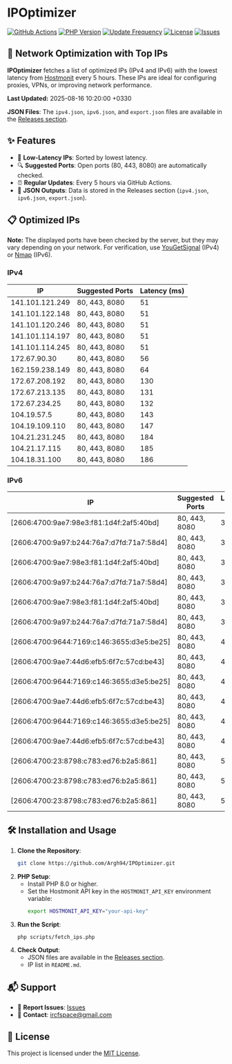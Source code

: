 # IPOptimizer

[![GitHub Actions](https://github.com/Argh94/IPOptimizer/workflows/IPOptimizer/badge.svg)](https://github.com/Argh94/IPOptimizer/actions)
[![PHP Version](https://img.shields.io/badge/PHP-8.0-blue)](https://www.php.net)
[![Update Frequency](https://img.shields.io/badge/Updates-Every%205%20Hours-green)](https://github.com/Argh94/IPOptimizer)
[![License](https://img.shields.io/badge/License-MIT-yellow)](https://opensource.org/licenses/MIT)
[![Issues](https://img.shields.io/github/issues/Argh94/IPOptimizer)](https://github.com/Argh94/IPOptimizer/issues)

## 🚀 Network Optimization with Top IPs

**IPOptimizer** fetches a list of optimized IPs (IPv4 and IPv6) with the lowest latency from [Hostmonit](https://hostmonit.com/) every 5 hours. These IPs are ideal for configuring proxies, VPNs, or improving network performance.

**Last Updated:** 2025-08-16 10:20:00 +0330

**JSON Files**: The `ipv4.json`, `ipv6.json`, and `export.json` files are available in the [Releases section](https://github.com/Argh94/IPOptimizer/releases).

## ✨ Features
- 📡 **Low-Latency IPs**: Sorted by lowest latency.
- 🔍 **Suggested Ports**: Open ports (80, 443, 8080) are automatically checked.
- ⏰ **Regular Updates**: Every 5 hours via GitHub Actions.
- 📄 **JSON Outputs**: Data is stored in the Releases section (`ipv4.json`, `ipv6.json`, `export.json`).

## 📋 Optimized IPs

**Note:** The displayed ports have been checked by the server, but they may vary depending on your network. For verification, use [YouGetSignal](https://www.yougetsignal.com/tools/open-ports/) (IPv4) or [Nmap](https://nmap.org/) (IPv6).

### IPv4
| IP | Suggested Ports | Latency (ms) |
|----|------------------|--------------|
| 141.101.121.249 | 80, 443, 8080 | 51 |
| 141.101.122.148 | 80, 443, 8080 | 51 |
| 141.101.120.246 | 80, 443, 8080 | 51 |
| 141.101.114.197 | 80, 443, 8080 | 51 |
| 141.101.114.245 | 80, 443, 8080 | 51 |
| 172.67.90.30 | 80, 443, 8080 | 56 |
| 162.159.238.149 | 80, 443, 8080 | 64 |
| 172.67.208.192 | 80, 443, 8080 | 130 |
| 172.67.213.135 | 80, 443, 8080 | 131 |
| 172.67.234.25 | 80, 443, 8080 | 132 |
| 104.19.57.5 | 80, 443, 8080 | 143 |
| 104.19.109.110 | 80, 443, 8080 | 147 |
| 104.21.231.245 | 80, 443, 8080 | 184 |
| 104.21.17.115 | 80, 443, 8080 | 185 |
| 104.18.31.100 | 80, 443, 8080 | 186 |

### IPv6
| IP | Suggested Ports | Latency (ms) |
|----|------------------|--------------|
| [2606:4700:9ae7:98e3:f81:1d4f:2af5:40bd] | 80, 443, 8080 | 3 |
| [2606:4700:9a97:b244:76a7:d7fd:71a7:58d4] | 80, 443, 8080 | 3 |
| [2606:4700:9ae7:98e3:f81:1d4f:2af5:40bd] | 80, 443, 8080 | 3 |
| [2606:4700:9a97:b244:76a7:d7fd:71a7:58d4] | 80, 443, 8080 | 3 |
| [2606:4700:9ae7:98e3:f81:1d4f:2af5:40bd] | 80, 443, 8080 | 3 |
| [2606:4700:9a97:b244:76a7:d7fd:71a7:58d4] | 80, 443, 8080 | 3 |
| [2606:4700:9644:7169:c146:3655:d3e5:be25] | 80, 443, 8080 | 4 |
| [2606:4700:9ae7:44d6:efb5:6f7c:57cd:be43] | 80, 443, 8080 | 4 |
| [2606:4700:9644:7169:c146:3655:d3e5:be25] | 80, 443, 8080 | 4 |
| [2606:4700:9ae7:44d6:efb5:6f7c:57cd:be43] | 80, 443, 8080 | 4 |
| [2606:4700:9644:7169:c146:3655:d3e5:be25] | 80, 443, 8080 | 4 |
| [2606:4700:9ae7:44d6:efb5:6f7c:57cd:be43] | 80, 443, 8080 | 4 |
| [2606:4700:23:8798:c783:ed76:b2a5:861] | 80, 443, 8080 | 5 |
| [2606:4700:23:8798:c783:ed76:b2a5:861] | 80, 443, 8080 | 5 |
| [2606:4700:23:8798:c783:ed76:b2a5:861] | 80, 443, 8080 | 5 |

## 🛠️ Installation and Usage
1. **Clone the Repository**:
   ```bash
   git clone https://github.com/Argh94/IPOptimizer.git
   ```
2. **PHP Setup**:
   - Install PHP 8.0 or higher.
   - Set the Hostmonit API key in the `HOSTMONIT_API_KEY` environment variable:
     ```bash
     export HOSTMONIT_API_KEY="your-api-key"
     ```
3. **Run the Script**:
   ```bash
   php scripts/fetch_ips.php
   ```
4. **Check Output**:
   - JSON files are available in the [Releases section](https://github.com/Argh94/IPOptimizer/releases).
   - IP list in `README.md`.

## 📬 Support
- 🐛 **Report Issues**: [Issues](https://github.com/Argh94/IPOptimizer/issues)
- 📧 **Contact**: [ircfspace@gmail.com](mailto:ircfspace@gmail.com)

## 📄 License
This project is licensed under the [MIT License](https://github.com/Argh94/HandWave/blob/main/LICENCE).
